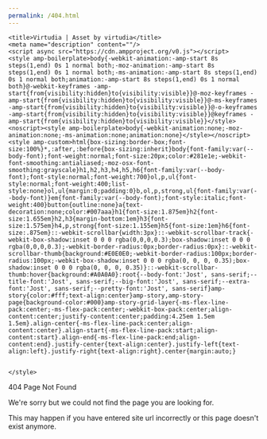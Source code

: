 ```yaml
---
permalink: /404.html
---
```

<!DOCTYPE html>
<html ⚡>
  <head>
    <meta charset='utf-8'>
    <meta http-equiv="X-UA-Compatible" content="chrome=1">
    <meta content='width=device-width,minimum-scale=1,initial-scale=1' name='viewport'/>
    <link href='https://www.virtudia.com/favicon.ico' rel='shortcut icon' type='image/x-icon'/>
    <link rel="canonical" href="https://asset.virtudia.com"/>
    <link href="https://fonts.googleapis.com/css2?family=Jost:wght@200;300;400;500;600;700;800;900" rel="stylesheet"/>
	
    <title>Virtudia | Asset by virtudia</title>
    <meta name="description" content=""/>
    <script async src="https://cdn.ampproject.org/v0.js"></script>
    <style amp-boilerplate>body{-webkit-animation:-amp-start 8s steps(1,end) 0s 1 normal both;-moz-animation:-amp-start 8s steps(1,end) 0s 1 normal both;-ms-animation:-amp-start 8s steps(1,end) 0s 1 normal both;animation:-amp-start 8s steps(1,end) 0s 1 normal both}@-webkit-keyframes -amp-start{from{visibility:hidden}to{visibility:visible}}@-moz-keyframes -amp-start{from{visibility:hidden}to{visibility:visible}}@-ms-keyframes -amp-start{from{visibility:hidden}to{visibility:visible}}@-o-keyframes -amp-start{from{visibility:hidden}to{visibility:visible}}@keyframes -amp-start{from{visibility:hidden}to{visibility:visible}}</style><noscript><style amp-boilerplate>body{-webkit-animation:none;-moz-animation:none;-ms-animation:none;animation:none}</style></noscript>
    <style amp-custom>html{box-sizing:border-box;font-size:100%}*,:after,:before{box-sizing:inherit}body{font-family:var(--body-font);font-weight:normal;font-size:20px;color:#281e1e;-webkit-font-smoothing:antialiased;-moz-osx-font-smoothing:grayscale}h1,h2,h3,h4,h5,h6{font-family:var(--body-font);font-style:normal;font-weight:700}ol,p,ul{font-style:normal;font-weight:400;list-style:none}ol,ul{margin:0;padding:0}b,ol,p,strong,ul{font-family:var(--body-font)}em{font-family:var(--body-font);font-style:italic;font-weight:400}button{outline:none}a{text-decoration:none;color:#007aaa}h1{font-size:1.875em}h2{font-size:1.655em}h2,h3{margin-bottom:1em}h3{font-size:1.575em}h4,p,strong{font-size:1.155em}h5{font-size:1em}h6{font-size:.875em}::-webkit-scrollbar{width:3px}::-webkit-scrollbar-track{-webkit-box-shadow:inset 0 0 0 rgba(0,0,0,0.3);box-shadow:inset 0 0 0 rgba(0,0,0,0.3);-webkit-border-radius:0px;border-radius:0px}::-webkit-scrollbar-thumb{background:#E0E0E0;-webkit-border-radius:100px;border-radius:100px;-webkit-box-shadow:inset 0 0 0 rgba(0, 0, 0, 0.35);box-shadow:inset 0 0 0 rgba(0, 0, 0, 0.35)}::-webkit-scrollbar-thumb:hover{background:#A0A0A0}:root{--body-font:'Jost', sans-serif;--title-font:'Jost', sans-serif;--big-font:'Jost', sans-serif;--extra-font:'Jost', sans-serif;--pretty-font:'Jost', sans-serif}amp-story{color:#fff;text-align:center}amp-story,amp-story-page{background-color:#000}amp-story-grid-layer{-ms-flex-line-pack:center;-ms-flex-pack:center;-webkit-box-pack:center;align-content:center;justify-content:center;padding:4.25em 1.5em 1.5em}.align-center{-ms-flex-line-pack:center;align-content:center}.align-start{-ms-flex-line-pack:start;align-content:start}.align-end{-ms-flex-line-pack:end;align-content:end}.justify-center{text-align:center}.justify-left{text-align:left}.justify-right{text-align:right}.center{margin:auto;}
	
	
    </style>
  </head>
  <body>
    <div id="container">
    <span>404</span>
      Page Not Found
      <p class='error-body'>We&#39;re sorry but we could not find the page you are looking for.</p>
      <p class='error-body'>This may happen if you have entered site url incorrectly or this page doesn&#39;t exist anymore.</p>
    </div>
  </body>
</html>

